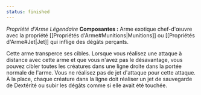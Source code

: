 ```yaml
---
status: finished
---
```

_Propriété d'Arme Légendaire_
__Composantes :__ Arme exotique chef-d'œuvre avec la propriété [[Propriétés d'Arme#Munitions|Munitions]] ou [[Propriétés d'Arme#Jet|Jet]] qui inflige des dégâts perçants.

Cette arme transperce ses cibles. Lorsque vous réalisez une attaque à distance avec cette arme et que vous n'avez pas le désavantage, vous pouvez cibler toutes les créatures dans une ligne droite dans la portée normale de l'arme. Vous ne réalisez pas de jet d'attaque pour cette attaque. À la place, chaque créature dans la ligne doit réaliser un jet de sauvegarde de Dextérité ou subir les dégâts comme si elle avait été touchée.